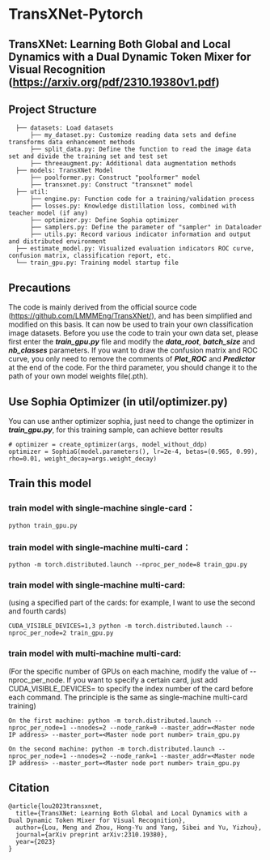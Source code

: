 # TransXNet-Pytorch

## TransXNet: Learning Both Global and Local Dynamics with a Dual Dynamic Token Mixer for Visual Recognition (https://arxiv.org/pdf/2310.19380v1.pdf)

## Project Structure
```
  ├── datasets: Load datasets
  	  ├── my_dataset.py: Customize reading data sets and define transforms data enhancement methods
  	  ├── split_data.py: Define the function to read the image data set and divide the training set and test set
  	  ├── threeaugment.py: Additional data augmentation methods
  ├── models: TransXNet Model
  	  ├── poolformer.py: Construct "poolformer" model
  	  ├── transxnet.py: Construct "transxnet" model
  ├── util: 
  	  ├── engine.py: Function code for a training/validation process
      ├── losses.py: Knowledge distillation loss, combined with teacher model (if any)
  	  ├── optimizer.py: Define Sophia optimizer
  	  ├── samplers.py: Define the parameter of "sampler" in Dataloader
      ├── utils.py: Record various indicator information and output and distributed environment
  ├── estimate_model.py: Visualized evaluation indicators ROC curve, confusion matrix, classification report, etc.
  └── train_gpu.py: Training model startup file
```

## Precautions
The code is mainly derived from the official source code (https://github.com/LMMMEng/TransXNet/), and has been simplified and modified on this basis. It can now be used to train your own classification image datasets. Before you use the code to train your own data set, please first enter the ___train_gpu.py___ file and modify the ___data_root___, ___batch_size___ and ___nb_classes___ parameters. If you want to draw the confusion matrix and ROC curve, you only need to remove the comments of ___Plot_ROC___ and ___Predictor___ at the end of the code. For the third parameter, you should change it to the path of your own model weights file(.pth).

## Use Sophia Optimizer (in util/optimizer.py)
You can use anther optimizer sophia, just need to change the optimizer in ___train_gpu.py___, for this training sample, can achieve better results
```
# optimizer = create_optimizer(args, model_without_ddp)
optimizer = SophiaG(model.parameters(), lr=2e-4, betas=(0.965, 0.99), rho=0.01, weight_decay=args.weight_decay)
```

## Train this model
### train model with single-machine single-card：
```
python train_gpu.py
```

### train model with single-machine multi-card：
```
python -m torch.distributed.launch --nproc_per_node=8 train_gpu.py
```

### train model with single-machine multi-card: 
(using a specified part of the cards: for example, I want to use the second and fourth cards)
```
CUDA_VISIBLE_DEVICES=1,3 python -m torch.distributed.launch --nproc_per_node=2 train_gpu.py
```

### train model with multi-machine multi-card:
(For the specific number of GPUs on each machine, modify the value of --nproc_per_node. If you want to specify a certain card, just add CUDA_VISIBLE_DEVICES= to specify the index number of the card before each command. The principle is the same as single-machine multi-card training)
```
On the first machine: python -m torch.distributed.launch --nproc_per_node=1 --nnodes=2 --node_rank=0 --master_addr=<Master node IP address> --master_port=<Master node port number> train_gpu.py

On the second machine: python -m torch.distributed.launch --nproc_per_node=1 --nnodes=2 --node_rank=1 --master_addr=<Master node IP address> --master_port=<Master node port number> train_gpu.py
```

## Citation
```
@article{lou2023transxnet,
  title={TransXNet: Learning Both Global and Local Dynamics with a Dual Dynamic Token Mixer for Visual Recognition},
  author={Lou, Meng and Zhou, Hong-Yu and Yang, Sibei and Yu, Yizhou},
  journal={arXiv preprint arXiv:2310.19380},
  year={2023}
}
```

